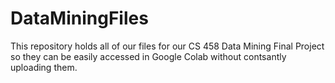 # DataMiningFiles

This repository holds all of our files for our CS 458 Data Mining Final Project so they can be easily accessed in Google Colab without contsantly uploading them.
